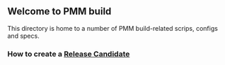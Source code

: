 ## Welcome to PMM build

This directory is home to a number of PMM build-related scrips, configs and specs.

### How to create a [Release Candidate](./RELEASE_CANDIDATE.md)
